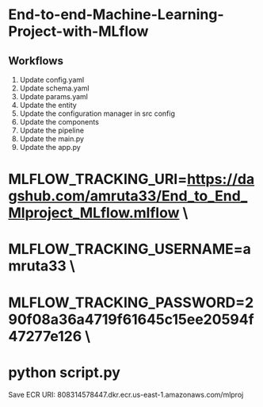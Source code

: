 # End-to-end-Machine-Learning-Project-with-MLflow


## Workflows

1. Update config.yaml
2. Update schema.yaml
3. Update params.yaml
4. Update the entity
5. Update the configuration manager in src config
6. Update the components
7. Update the pipeline 
8. Update the main.py
9. Update the app.py





# MLFLOW_TRACKING_URI=https://dagshub.com/amruta33/End_to_End_Mlproject_MLflow.mlflow \
# MLFLOW_TRACKING_USERNAME=amruta33 \
# MLFLOW_TRACKING_PASSWORD=290f08a36a4719f61645c15ee20594f47277e126 \
# python script.py




Save ECR URI: 808314578447.dkr.ecr.us-east-1.amazonaws.com/mlproj
